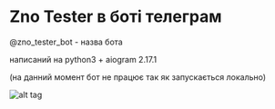 # Zno Tester в боті телеграм 

@zno_tester_bot - назва бота

написаний на python3 + aiogram 2.17.1

(на данний момент бот не працює так як запускається локально)

![alt tag](file:///home/oleksa/%D0%94%D0%BE%D0%BA%D1%83%D0%BC%D0%B5%D0%BD%D1%82%D1%8B/Untitled.png) 
